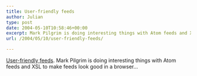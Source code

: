 ```yaml
---
title: User-friendly feeds
author: Julian
type: post
date: 2004-05-10T10:58:46+00:00
excerpt: Mark Pilgrim is doing interesting things with Atom feeds and XSL to make feeds look good in a browser...
url: /2004/05/10/user-friendly-feeds/

---
```

[User-friendly feeds][1]. Mark Pilgrim is doing interesting things with Atom feeds and XSL to make feeds look good in a browser&#8230;

 [1]: https://diveintomark.org/archives/2004/05/04/user-friendly-feeds-2